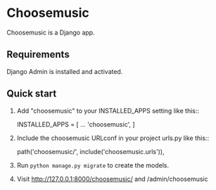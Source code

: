# Choosemusic

Choosemusic is a Django app.

## Requirements

Django Admin is installed and activated.

## Quick start

1.  Add "choosemusic" to your INSTALLED_APPS setting like this::

    INSTALLED_APPS = [
        ...
        'choosemusic',
    ]

2.  Include the choosemusic URLconf in your project urls.py like this::

    path('choosemusic/', include('choosemusic.urls')),

3.  Run `python manage.py migrate` to create the models.

4.  Visit <http://127.0.0.1:8000/choosemusic/> and /admin/choosemusic
